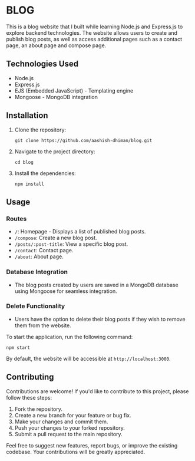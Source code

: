 # BLOG

This is a blog website that I built while learning Node.js and Express.js to explore backend technologies. 
The website allows users to create and publish blog posts, as well as access additional pages such as a contact page, an about page and compose page.

## Technologies Used
- Node.js
- Express.js
- EJS (Embedded JavaScript) - Templating engine
- Mongoose - MongoDB integration

## Installation
1. Clone the repository:
   ```
   git clone https://github.com/aashish-dhiman/blog.git
   ```
2. Navigate to the project directory:
   ```
   cd blog
   ```
3. Install the dependencies:
   ```
   npm install
   ```

## Usage

### Routes
- `/`: Homepage - Displays a list of published blog posts.
- `/compose`: Create a new blog post.
- `/posts/:post-title`: View a specific blog post.
- `/contact`: Contact page.
- `/about`: About page.

### Database Integration
- The blog posts created by users are saved in a MongoDB database using Mongoose for seamless integration.

### Delete Functionality
- Users have the option to delete their blog posts if they wish to remove them from the website.

To start the application, run the following command:
```
npm start
```

By default, the website will be accessible at `http://localhost:3000`.

## Contributing
Contributions are welcome! If you'd like to contribute to this project, please follow these steps:

1. Fork the repository.
2. Create a new branch for your feature or bug fix.
3. Make your changes and commit them.
4. Push your changes to your forked repository.
5. Submit a pull request to the main repository.

Feel free to suggest new features, report bugs, or improve the existing codebase. Your contributions will be greatly appreciated.
